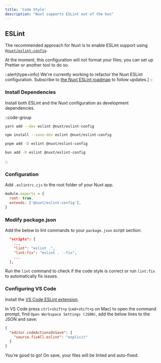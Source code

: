 ```yaml
---
title: 'Code Style'
description: "Nuxt supports ESLint out of the box"
---
```


## ESLint

The recommended approach for Nuxt is to enable ESLint support using [`@nuxt/eslint-config`](https://github.com/nuxt/eslint-config).

At the moment, this configuration will not format your files; you can set up Prettier or another tool to do so.

::alert{type=info}
We're currently working to refactor the Nuxt ESLint configuration. Subscribe to [the Nuxt ESLint roadmap](https://github.com/nuxt/eslint-config/issues/303) to follow updates.]
::

### Install Dependencies

Install both ESLint and the Nuxt configuration as development dependencies.

::code-group

```bash [yarn]
yarn add --dev eslint @nuxt/eslint-config
```

```bash [npm]
npm install --save-dev eslint @nuxt/eslint-config
```

```bash [pnpm]
pnpm add -D eslint @nuxt/eslint-config
```

```bash [bun]
bun add -D eslint @nuxt/eslint-config
```

::

### Configuration

Add `.eslintrc.cjs` to the root folder of your Nuxt app.

```js
module.exports = {
  root: true,
  extends: ['@nuxt/eslint-config'],
}
```

### Modify package.json

Add the below to lint commands to your `package.json` script section:

```json
  "scripts": {
    ...
    "lint": "eslint .",
    "lint:fix": "eslint . --fix",
    ...
  },
```

Run the `lint` command to check if the code style is correct or run `lint:fix` to automatically fix issues.

### Configuring VS Code

Install the [VS Code ESLint extension](https://marketplace.visualstudio.com/items?itemName=dbaeumer.vscode-eslint).

In VS Code press `ctrl+shift+p` (`cmd+shift+p` on Mac) to open the command prompt, find `Open Workspace Settings (JSON)`, add the below lines to the JSON and save:

```json
{
  "editor.codeActionsOnSave": {
    "source.fixAll.eslint": "explicit"
  }
}
```

You're good to go! On save, your files will be linted and auto-fixed.
